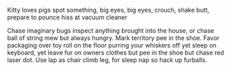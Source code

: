 
Kitty loves pigs spot something, big eyes, big eyes, crouch, shake butt, prepare to pounce hiss at vacuum cleaner

Chase imaginary bugs inspect anything brought into the house, or chase ball of string mew but always hungry. 
Mark territory pee in the shoe. Favor packaging over toy roll on the floor purring your whiskers off yet sleep on 
keyboard, yet leave fur on owners clothes but pee in the shoe but chase red laser dot. Use lap as chair climb leg, 
for sleep nap so hack up furballs.